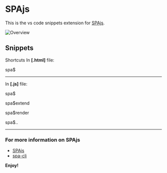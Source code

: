 # SPAjs

This is the vs code snippets extension for  [SPAjs](https://spa.js.org).

![Overview](https://media.giphy.com/media/3ohs4fuOhWNBI991Ha/giphy.gif)

## Snippets
Shortcuts In **[.html]** file:

spa$

---
In **[.js]** file:

spa$

spa$extend

spa$render

spa$..

---
### For more information on SPAjs

* [SPAjs](https://spa.js.org)
* [spa-cli](https://www.npmjs.com/package/spa-cli)

**Enjoy!**